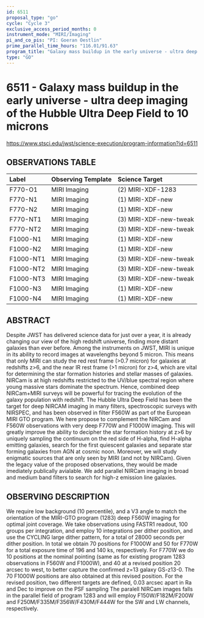 ```yaml
---
id: 6511
proposal_type: "go"
cycle: "Cycle 3"
exclusive_access_period_months: 0
instrument_mode: "MIRI/Imaging"
pi_and_co_pis: "PI: Goeran Oestlin"
prime_parallel_time_hours: "116.01/91.63"
program_title: "Galaxy mass buildup in the early universe - ultra deep imaging of the Hubble Ultra Deep Field to 10 microns"
type: "GO"
---
```

# 6511 - Galaxy mass buildup in the early universe - ultra deep imaging of the Hubble Ultra Deep Field to 10 microns
https://www.stsci.edu/jwst/science-execution/program-information?id=6511
## OBSERVATIONS TABLE
| Label      | Observing Template | Science Target        |
| :--------- | :----------------- | :-------------------- |
| F770-O1    | MIRI Imaging       | (2) MIRI-XDF-1283     |
| F770-N1    | MIRI Imaging       | (1) MIRI-XDF-new      |
| F770-N2    | MIRI Imaging       | (1) MIRI-XDF-new      |
| F770-NT1   | MIRI Imaging       | (3) MIRI-XDF-new-tweak |
| F770-NT2   | MIRI Imaging       | (3) MIRI-XDF-new-tweak |
| F1000-N1   | MIRI Imaging       | (1) MIRI-XDF-new      |
| F1000-N2   | MIRI Imaging       | (1) MIRI-XDF-new      |
| F1000-NT1  | MIRI Imaging       | (3) MIRI-XDF-new-tweak |
| F1000-NT2  | MIRI Imaging       | (3) MIRI-XDF-new-tweak |
| F1000-NT3  | MIRI Imaging       | (3) MIRI-XDF-new-tweak |
| F1000-N3   | MIRI Imaging       | (1) MIRI-XDF-new      |
| F1000-N4   | MIRI Imaging       | (1) MIRI-XDF-new      |

## ABSTRACT

Despite JWST has delivered science data for just over a year, it is already changing our view of the high redshift universe, finding more distant galaxies than ever before. Among the instruments on JWST, MIRI is unique in its ability to record images at wavelengths beyond 5 micron. This means that only MIRI can study the red rest frame (>0.7 micron) for galaxies at redshifts z>6, and the near IR rest frame (>1 micron) for z>4, which are vital for determining the star formation histories and stellar masses of galaxies. NIRCam is at high redshifts restricted to the UV/blue spectral region where young massive stars dominate the spectrum. Hence, combined deep NIRCam+MIRI surveys will be powerful for tracing the evolution of the galaxy population with redshift. The Hubble Ultra Deep Field has been the target for deep NIRCAM imaging in many filters, spectroscopic surveys with NIRSPEC, and has been observed in filter F560W as part of the European MIRI GTO program. We here propose to complement the NIRCam and F560W observations with very deep F770W and F1000W imaging. This will greatly improve the ability to decipher the star formation history at z>6 by uniquely sampling the continuum on the red side of H-alpha, find H-alpha emitting galaxies, search for the first quiescent galaxies and separate star forming galaxies from AGN at cosmic noon. Moreover, we will study enigmatic sources that are only seen by MIRI (and not by NIRCam). Given the legacy value of the proposed observations, they would be made imediately publically avialable.
We add parallel NIRCam imaging in broad and medium band filters to search for high-z emission line galaxies.

## OBSERVING DESCRIPTION

We require low background (10 percentile), and a V3 angle to match the orientation of the MIRI-GTO program (1283) deep F560W imaging for optimal joint coverage.
We take observations using FASTR1 readout, 100 groups per integration, and employ 10 integrations per dither position, and use the CYCLING large dither pattern, for a total of 28000 seconds per dither position.
In total we obtain 70 positions for F1000W and 50 for F770W for a total exposure time of 196 and 140 ks, respectively.
For F770W we do 10 positions at the nominal pointing (same as for existing program 1283 observations in F560W and F1000W),
and 40 at a revised position 20 arcsec to west, to better capture the confirmed z=13 galaxy GS-z13-0. The 70 F1000W positions
are also obtained at this revised position. For the revised position, two different targets are defined, 0.03 arcsec apart in Ra and
Dec to improve on the PSF sampling
The paralell NIRCam images falls in the parallel field of program 1283 and will employ F150W/F182M/F200W and
F250M/F335M/F356W/F430M/F444W for the SW and LW channels, respectively.